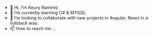 - 👋 Hi, I’m Keury Ramírez
- 🌱 I’m currently learning C# & MYSQL
- 💞️ I’m looking to collaborate with new projects in Angular, React in a fullstack way.
- 📫 How to reach me ...

<!---
K3ury99/K3ury99 is a ✨ special ✨ repository because its `README.md` (this file) appears on your GitHub profile.
You can click the Preview link to take a look at your changes.
--->
